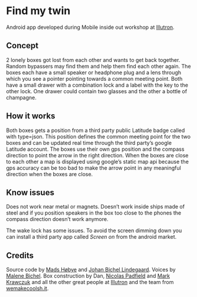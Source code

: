 #  Find my twin
Android app developed during Mobile inside out workshop at [Illutron](http://illutron.dk).

## Concept
2 lonely boxes got lost from each other and wants to get back together. Random bypassers may find them and help them find each other again. The boxes each have a small speaker or headphone plug and a lens through which you see a pointer pointing towards a common meeting point. Both have a small drawer with a combination lock and a label with the key to the other lock. One drawer could contain two glasses and the other a bottle of champagne.

## How it works
Both boxes gets a position from a third party public Latitude badge called with type=json. This position defines the common meeting point for the two boxes and can be updated real time through the third party’s google Latitude account. The boxes use their own gps position and the compass direction to point the arrow in the right direction. When the boxes are close to each other a map is displayed using google’s static map api because the gps accuracy can be too bad to make the arrow point in any meaningful direction when the boxes are close.

## Know issues
Does not work near metal or magnets. Doesn’t work inside ships made of steel and if you position speakers in the box too close to the phones the compass direction doesn’t work anymore. 

The wake lock has some issues. To avoid the screen dimming down you can install a third party app called *Screen on* from the android market.

## Credits
Source code by [Mads Høbye](http://medea.mah.se/author/mads-hobyemah-se/) and [Johan Bichel Lindegaard](http://johan.cc). Voices by [Malene Bichel](http://malenebichel.dk/). Box construction by Dan, [Nicolas Padfield](http://padfield.org/nicolas/) and [Mark Krawczuk](http://www.krawczukindustries.com/) and all the other great people at [Illutron](http://illutron.dk) and the team from [wemakecoolsh.it](http://wemakecoolsh.it).
